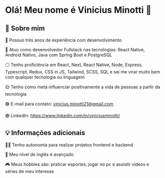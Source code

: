 # Olá! Meu nome é Vinicius Minotti 👋

## 🚀 Sobre mim

🔴 Possuo três anos de experiência com desenvolvimento

🔵 Atuo como desenvolvedor Fullstack nas tecnologias: React Native, Android Nativo, Java com Spring Boot e PostgreSQL

⚪ Tenho proficiência em React, Next, React Native, Node, Express, Typescript, Redux, CSS in JS, Tailwind, SCSS, SQL e sei me virar muito bem com qualquer tecnologia ou linguagem

🟡 Tenho como meta influenciar positivamente a vida de pessoas a partir da tecnologia

🟢 E-mail para contato: vinicius.minotti21@gmail.com

🟣 LinkedIn: https://www.linkedin.com/in/viniciusminotti/

## 💡 Informações adicionais

👩‍💻 Tenho autonomia para realizar projetos frontend e backend

💬 Meu nível de inglês é avançado

🎮 Meus hobbies são: praticar esportes, jogar no pc e assistir vídeos e séries de meu interesse
